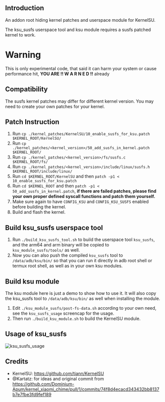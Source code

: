 ## Introduction ##
An addon root hiding kernel patches and userspace module for KernelSU.

The ksu_susfs userspace tool and ksu module requires a susfs patched kernel to work.

# Warning #
This is only experimental code, that said it can harm your system or cause performance hit, **YOU ARE !! W A R N E D !!** already

## Compatibility ##
The susfs kernel patches may differ for different kernel version. You may need to create your own patches for your kernel.

## Patch Instruction ##
1. Run `cp ./kernel_patches/KernelSU/10_enable_susfs_for_ksu.patch $KERNEL_ROOT/KernelSU/`
2. Run `cp ./kernel_patches/<kernel_version>/50_add_susfs_in_kernel.patch $KERNEL_ROOT/`
3. Run `cp ./kernel_patches/<kernel_version>/fs/susfs.c $KERNEL_ROOT/fs/`
4. Run `cp ./kernel_patches/<kernel_version>/include/linux/susfs.h $KERNEL_ROOT/include/linux/`
5. Run `cd $KERNEL_ROOT/KernelSU` and then `patch -p1 < 10_enable_susfs_for_ksu.patch`
6. Run `cd $KERNEL_ROOT` and then `patch -p1 < 50_add_susfs_in_kernel.patch`, **if there are failed patches, please find your own proper defined syscall functions and patch them yourself.**
7. Make sure again to have `CONFIG_KSU` and `CONFIG_KSU_SUSFS` enabled before building the kernel.
8. Build and flash the kernel.

## Build ksu_susfs userspace tool ##
1. Run `./build_ksu_susfs_tool.sh` to build the userspace tool `ksu_susfs`, and the arm64 and arm binary will be copied to `ksu_module_susfs/tools/` as well.
2. Now you can also push the compiled `ksu_susfs` tool to `/data/adb/ksu/bin/` so that you can run it directly in adb root shell or termux root shell, as well as in your own ksu modules.

## Build ksu module ##
The ksu module here is just a demo to show how to use it.
It will also copy the ksu_susfs tool to `/data/adb/ksu/bin/` as well when installing the module.

1. Edit `./ksu_module_susfs/post-fs-data.sh` according to your own need, see the `ksu_susfs_usage` screencap for the usage.
2. Then run `./build_ksu_module.sh` to build the KernelSU module.

## Usage of ksu_susfs ##
![ksu_susfs_usage](https://gitlab.com/simonpunk/susfs4ksu/-/blob/master/ksu_susfs_usage.png)

## Credits ##
- KernelSU: https://github.com/tiann/KernelSU
- @Kartatz: for ideas and original commit from https://github.com/Dominium-Apum/kernel_xiaomi_chime/pull/1/commits/74f8d4ecacd343432bb8137b7e7fbe3fd9fef189
